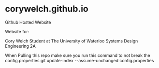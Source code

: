 # corywelch.github.io
Github Hosted Website

Website for:

Cory Welch
Student at The University of Waterloo
Systems Design Engineering 2A

When Pulling this repo make sure you run this command to not break the config.properties
git update-index --assume-unchanged config.properties

